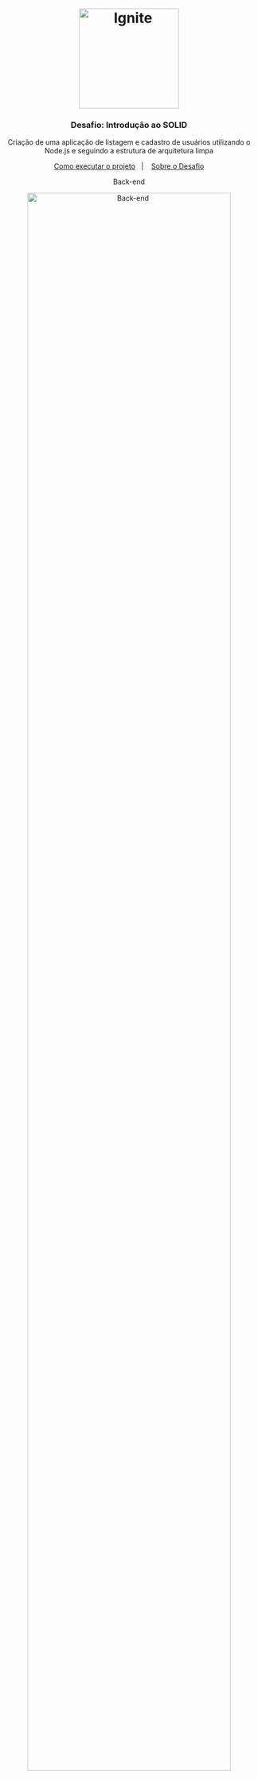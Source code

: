 <h1 align="center">
  <img alt="Ignite" src=".github/logo_ignite.png" width="200px" />
</h1>

<h3 align="center">
  Desafio: Introdução ao SOLID
</h3>

<p align="center">Criação de uma aplicação de listagem e cadastro de usuários utilizando o Node.js e seguindo a estrutura de arquitetura limpa</p>

<p align="center">
  <a href="#como-executar-o-projeto">Como executar o projeto</a>&nbsp;&nbsp;&nbsp;|&nbsp;&nbsp;&nbsp;
  <a href="#sobre-o-desafio">Sobre o Desafio</a>
</p>

<p align="center">Back-end</p>

<p align="center">
  <img alt="Back-end" src=".github/backend.png" width="90%">
</p>

## Como executar o projeto

### Clonar este repositório

```bash
git clone https://github.com/eliasmcastro/rocketseat-ignite-nodejs-desafio-introducao-ao-SOLID.git
```

### Requisitos

- [Node.js](https://nodejs.org)
- [Yarn](https://yarnpkg.com)

#### Opcional

- [Insomnia](https://insomnia.rest)

### Passos para a execução

**1. Executar aplicação**

Instalar as dependências do projeto

```bash
yarn
```

Iniciar o servidor de desenvolvimento

```bash
yarn dev
```

A aplicação começará a ser executada em http://localhost:3333

_Dica: utilizar o Insomnia para testar as rotas_

- Abrir o Insomnia -> Application -> Preferences -> Data -> Import Data -> From File -> Selecionar o arquivo insomnia.json

### Testes automatizados

Para começar a utilizar os testes, execute o comando `yarn test`, e ele irá te retornar o resultado dos testes

_Dica: se utilizar o comando `yarn test --watchAll`, o mesmo fica realizando automaticamente os testes toda vez que o arquivo app.js é alterado_

## Sobre o desafio

### Rotas da aplicação

#### POST `/users`

A rota deve receber `name`, e `email` dentro do corpo da requisição para que seja possível cadastrar um usuário.

#### GET `/users/:user_id`

A rota deve receber, nos parâmetros da rota, o `id` de um usuário e devolver as informações do usuário encontrado pelo corpo da resposta.

#### PATCH  `/users/:user_id/admin`

A rota deve receber, nos parâmetros da rota, o `id` de um usuário e transformar esse usuário em admin.

#### GET `/users`

A rota deve receber, pelo header da requisição, uma propriedade `user_id` contendo o `id` do usuário e retornar uma lista com todos os usuários cadastrados. O `id` deverá ser usado para validar se o usuário que está solicitando a listagem é um admin. O retorno da lista deve ser feito apenas se o usuário for admin. 

### Específicação dos testes

#### Teste do model

- **Should be able to create an user with all props**

Para que esse teste passe, você deve completar o código do model de usuários que está em src/modules/users/model/User.ts. O usuário deve ter as seguintes propriedades:

```jsx
{
  id: string;
  name: string;
  admin: boolean;
  email: string;
  created_at: Date;
  updated_at: Date;
}
```

Lembre que a propriedade `admin` deve sempre ser iniciada como `false` e o `id` deve ser um `uuid` gerado automaticamente.

#### Testes do repositório

- **Should be able to create new users**
    
Para que esse teste passe, é necessário que o método `create` do arquivo **src/modules/users/repositories/implementations/UsersRepository** permita receber o `name` e `email` de um usuário, crie um usuário a partir do model.
    
- **Should be able to list all users**
    
Para que esse teste passe, é necessário que o método `list` do arquivo **src/modules/users/repositories/implementations/UsersRepository** retorne a lista de todos os usuários cadastrados na aplicação.
    
- **Should be able to find user by ID**
    
Para que esse teste passe, é necessário que o método `findById` do arquivo **src/modules/users/repositories/implementations/UsersRepository** receba o `id` ****de um usuário e ****retorne o usuário que possui o mesmo `id`.
    
- **Should be able to find user by e-mail address**
    
Para que esse teste passe, é necessário que o método `findByEmail` do arquivo **src/modules/users/repositories/implementations/UsersRepository** receba o `email` ****de um usuário e ****retorne o usuário que possui o mesmo `email`.
    
- **Should be able to turn an user as admin**
    
Para que esse teste passe, é necessário que o método `turnAdmin` do arquivo **src/modules/users/repositories/implementations/UsersRepository** receba o objeto do usuário completo, mude a propriedade `admin` para `true`, atualize também a propriedade `updated_at`  e retorne o usuário atualizado.

#### Testes de useCases

- **Should be able to create new users**
    
Para que esse teste passe, é necessário que o método `execute` do arquivo **src/modules/users/useCases/createUser/CreateUserUseCase.ts** receba `name` e `email` do usuário a ser criado, crie o usuário através do método `create` do repositório e retorne o usuário criado.

- **Should not be able to create new users when email is already taken**
    
Para que esse teste passe, é necessário que o método `execute` do arquivo **src/modules/users/useCases/createUser/CreateUserUseCase.ts** não permita que um usuário seja criado caso já exista um usuário com o mesmo email e, nesse caso, lance um erro no seguinte formato:

```jsx
{
  throw new Error("Mensagem do erro");
}
```

- **Should be able to turn an user as admin**
    
Para que esse teste passe, é necessário que o método `execute` do arquivo **src/modules/users/useCases/turnUserAdmin/TurnUserAdminUseCase.ts** receba o `id` de um usuário, chame o método do repositório que transforma esse usuário em administrador e retorne o usuário após a alteração.

- **Should not be able to turn a non existing user as admin**
    
Para que esse teste passe, é necessário que o método `execute` do arquivo **src/modules/users/useCases/turnUserAdmin/TurnUserAdminUseCase.ts** não permita que um usuário que não existe seja transformado em admin. Caso o usuário não exista, lance um erro no seguinte formato:

```jsx
{
  throw new Error("Mensagem do erro");
}
```

- **Should be able to get user profile by ID**
    
Para que esse teste passe, é necessário que o método `execute` do arquivo **src/modules/users/useCases/showUserProfile/ShowUserProfileUseCase.ts** receba o `id` de um usuário, chame o método do repositório que busca um usuário pelo `id` e retorne o usuário encontrado.

- **Should not be able to show profile of a non existing user**
    
Para que esse teste passe, é necessário que o método `execute` do arquivo **src/modules/users/useCases/showUserProfile/ShowUserProfileUseCase.ts** não permita que um usuário que não existe seja retornado. Caso o usuário não exista, lance um erro no seguinte formato:

```jsx
{
  throw new Error("Mensagem do erro");
}
```

- **Should be able to list all users**
    
Para que esse teste passe, é necessário que o método `execute` do arquivo **src/modules/users/useCases/listAllUsers/ListAllUsersUseCase.ts** chame o método do repositório que retorna todos os usuários cadastrados e retorne essa informação.
    
- **Should not be able to a non admin user get list of all users**
    
Para que esse teste passe, é necessário que o método `execute` do arquivo **src/modules/users/useCases/listAllUsers/ListAllUsersUseCase.ts** receba o `id` de um usuário e retorne a listagem de usuários cadastrados na aplicação apenas se o `id` recebido pertencer a um usuário admin. Caso o usuário não seja admin, lance um erro no seguinte formato:

```jsx
{
  throw new Error("Mensagem do erro");
}
```

- **Should not be able to a non existing user get list of all users**
    
Para que esse teste passe, é necessário que o método `execute` do arquivo **src/modules/users/useCases/listAllUsers/ListAllUsersUseCase.ts** não permita que um usuário que não exista, acesse a listagem de usuários cadastrados na aplicação. Caso o usuário não exista, lance um erro no seguinte formato:

```jsx
{
  throw new Error("Mensagem do erro");
}
```

#### Testes das rotas

Rota - [POST] /users

- **Should be able to create new users**
    
Para que esse teste passe, usando o useCase apropriado, você deve permitir que a rota crie um usuário e retorne um status `201` junto ao objeto do usuário criado.
    
- **Should not be able to create new users when email is already taken**
    
Para que esse teste passe, caso algum erro tenha acontecido no useCase, retorne a resposta com status `400` e um json com um objeto `{ error: "mensagem do erro" }`, onde o valor da propriedade `error` deve ser a mensagem lançada pelo erro no useCase.

Rota - [GET] /users/:user_id

- **Should be able to get user profile by ID**
    
Para que esse teste passe, usando o useCase apropriado, você deve permitir que a rota receba o `id` de um usuário pelo parâmetro na rota e retorne, no corpo da resposta, o objeto do usuário encontrado.
    
- **Should not be able to show profile of a non existing user**
    
Para que esse teste passe, caso algum erro tenha acontecido no useCase, retorne a resposta com status `404` e um json com um objeto `{ error: "mensagem do erro" }`, onde o valor da propriedade `error` deve ser a mensagem lançada pelo erro no useCase.

Rota - [PATCH] /users/:user_id/admin

- **Should be able to turn an user as admin**
    
Para que esse teste passe, usando o useCase apropriado, você deve permitir que a rota mude um usuário padrão para um admin e retorne o usuário alterado no corpo da resposta.

- **Should not be able to turn a non existing user as admin**

Para que esse teste passe, caso algum erro tenha acontecido no useCase, retorne a resposta com status `404` e um json com um objeto `{ error: "mensagem do erro" }`, onde o valor da propriedade `error` deve ser a mensagem lançada pelo erro no useCase.

Rota - [GET] /users

- **Should be able to list all users**
    
Para que esse teste passe, usando o useCase apropriado, você deve permitir que a rota receba o `id` de um usuário **admin** pelo header `user_id` da requisição e retorne, no corpo da resposta, a lista dos usuários cadastrados.

- **Should not be able to a non admin user get list of all users** / **Should not be able to a non existing user get list of all users**

Para que **esses dois testes** passem, caso algum erro tenha acontecido no useCase, retorne a resposta com status `400` e um json com um objeto `{ error: "mensagem do erro" }`, onde o valor da propriedade `error` deve ser a mensagem lançada pelo erro no useCase.